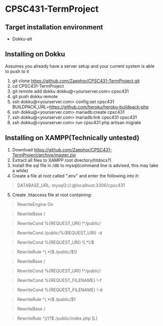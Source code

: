 # CPSC431-TermProject
## Target installation environment
* Dokku-alt

## Installing on Dokku
Assumes you already have a server setup and your current system is able to push to it
1. git clone https://github.com/Zaephor/CPSC431-TermProject.git
2. cd CPSC431-TermProject
3. git remote add dokku dokku@<yourserver.com>:cpsc431
4. git push dokku remote
5. ssh dokku@<yourserver.com> config:set cpsc431 BUILDPACK_URL=https://github.com/heroku/heroku-buildpack-php
6. ssh dokku@<yourserver.com> mariadb:create cpsc431
7. ssh dokku@<yourserver.com> mariadb:link cpsc431 cpsc431
8. ssh dokku@<yourserver.com> run cpsc431 php artisan migrate

## Installing on XAMPP(Technically untested)
1. Download https://github.com/Zaephor/CPSC431-TermProject/archive/master.zip
2. Extract all files to XAMPP root directory(htdocs?)
3. Install the sql file in /db to mysql(command line is advised, this may take a while)
4. Create a file at root called ".env" and enter the following into it:

> DATABASE_URL:   mysql2://<user>:<password>@localhost:3306/cpsc431

5. Create .htaccess file at root containing:

> RewriteEngine On

>  RewriteBase /

>  RewriteCond %{REQUEST_URI} !^/public/

>  RewriteCond /public/%{REQUEST_URI} -d

>  RewriteCond %{REQUEST_URI} !(.*)/$

>  RewriteRule ^(.*)$ /public/$1/

>  RewriteBase /

>  RewriteCond %{REQUEST_URI} !^/public/

>  RewriteCond %{REQUEST_FILENAME} !-f

>  RewriteCond %{REQUEST_FILENAME} !-d

>  RewriteRule ^(.*)$ /public/$1

>  RewriteBase /

>  RewriteRule ^(/)?$ /public/index.php [L]

